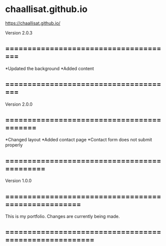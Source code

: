 # chaallisat.github.io

https://chaallisat.github.io/

Version 2.0.3
## ======================================
*Updated the background
*Added content
## ======================================

Version 2.0.0
## ==========================================
*Changed layout 
*Added contact page 
*Contact form does not submit properly
## ============================================


Version 1.0.0
## ====================================================
This is my portfolio. Changes are currently being made.
## =======================================================
